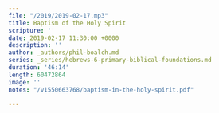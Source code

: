 ```yaml
---
file: "/2019/2019-02-17.mp3"
title: Baptism of the Holy Spirit
scripture: ''
date: 2019-02-17 11:30:00 +0000
description: ''
author: _authors/phil-boalch.md
series: _series/hebrews-6-primary-biblical-foundations.md
duration: '46:14'
length: 60472864
image: ''
notes: "/v1550663768/baptism-in-the-holy-spirit.pdf"

---
```

